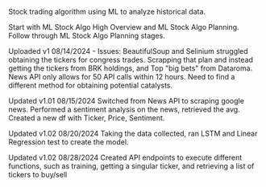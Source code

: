 Stock trading algorithm using ML to analyze historical data.

Start with ML Stock Algo High Overview and ML Stock Algo Planning. Follow through ML Stock Algo Planning stages.


Uploaded v1 08/14/2024 - Issues: BeautifulSoup and Selinium struggled obtaining the tickers for congress trades. Scrapping that plan and instead getting the tickers from BRK holdings, and Top "big bets" from Dataroma. News API only allows for 50 API calls within 12 hours. Need to find a different method for obtaining potential catalysts.

Updated v1.01 08/15/2024 Switched from News API to scraping google news. Performed a sentiment analysis on the news, retrieved the avg. Created a new df with Ticker, Price, Sentiment.

Updated v1.02 08/20/2024 Taking the data collected, ran LSTM and Linear Regression test to create the model.

Updated v1.02 08/28/2024 Created API endpoints to execute different functions, such as training, getting a singular ticker, and retrieving a list of tickers to buy/sell

